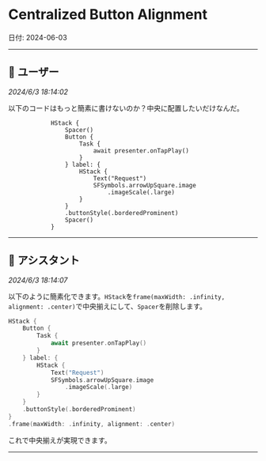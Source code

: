 # Centralized Button Alignment

日付: 2024-06-03

---

## 👤 ユーザー
*2024/6/3 18:14:02*

以下のコードはもっと簡素に書けないのか？中央に配置したいだけなんだ。

                HStack {
                    Spacer()
                    Button {
                        Task {
                            await presenter.onTapPlay()
                        }
                    } label: {
                        HStack {
                            Text("Request")
                            SFSymbols.arrowUpSquare.image
                                .imageScale(.large)
                        }
                    }
                    .buttonStyle(.borderedProminent)
                    Spacer()
                }

---

## 🤖 アシスタント
*2024/6/3 18:14:07*

以下のように簡素化できます。`HStack`を`frame(maxWidth: .infinity, alignment: .center)`で中央揃えにして、`Spacer`を削除します。

```swift
HStack {
    Button {
        Task {
            await presenter.onTapPlay()
        }
    } label: {
        HStack {
            Text("Request")
            SFSymbols.arrowUpSquare.image
                .imageScale(.large)
        }
    }
    .buttonStyle(.borderedProminent)
}
.frame(maxWidth: .infinity, alignment: .center)
```

これで中央揃えが実現できます。

---
